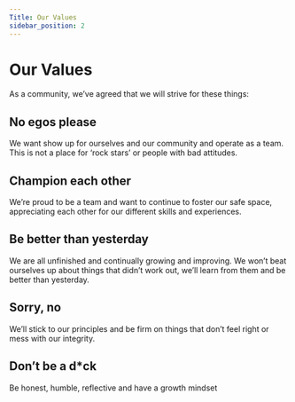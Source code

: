 ```yaml
---
Title: Our Values
sidebar_position: 2
---
```


# Our Values

As a community, we’ve agreed that we will strive for these things:

## No egos please

We want show up for ourselves and our community and operate as a team.  This is not a place for ‘rock stars’ or people with bad attitudes.

## Champion each other

We’re proud to be a team and want to continue to foster our safe space, appreciating each other for our different skills and experiences.

## Be better than yesterday

We are all unfinished and continually growing and improving.  We won’t beat ourselves up about things that didn’t work out, we’ll learn from them and be better than yesterday.

## Sorry, no

We’ll stick to our principles and be firm on things that don’t feel right or mess with our integrity.

## Don’t be a d*ck

Be honest, humble, reflective and have a growth mindset

 